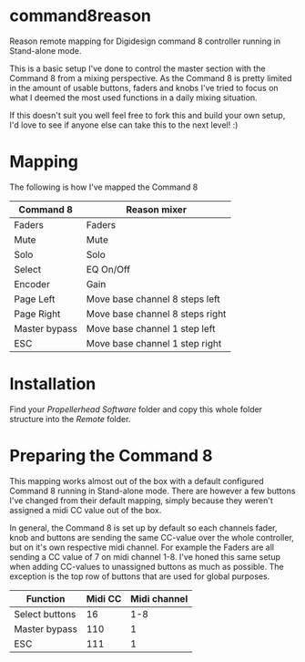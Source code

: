 # command8reason
Reason remote mapping for Digidesign command 8 controller running in Stand-alone mode.

This is a basic setup I've done to control the master section with the Command 8 from a mixing perspective. As the Command 8 is pretty limited in the amount of usable buttons, faders and knobs I've tried to focus on what I deemed the most used functions in a daily mixing situation.

If this doesn't suit you well feel free to fork this and build your own setup, I'd love to see if anyone else can take this to the next level! :) 

# Mapping
The following is how I've mapped the Command 8

|Command 8|Reason mixer|
|---|---|
|Faders|Faders|
|Mute|Mute|
|Solo|Solo|
|Select|EQ On/Off|
|Encoder|Gain|
|Page Left|Move base channel 8 steps left|
|Page Right|Move base channel 8 steps right|
|Master bypass|Move base channel 1 step left|
|ESC|Move base channel 1 step right|

# Installation
Find your *Propellerhead Software* folder and copy this whole folder structure into the *Remote* folder.

# Preparing the Command 8
This mapping works almost out of the box with a default configured Command 8 running in Stand-alone mode. There are however a few buttons I've changed from their default mapping, simply because they weren't assigned a midi CC value out of the box.

In general, the Command 8 is set up by default so each channels fader, knob and buttons are sending the same CC-value over the whole controller, but on it's own respective midi channel. For example the Faders are all sending a CC value of 7 on midi channel 1-8. I've honed this same setup when adding CC-values to unassigned buttons as much as possible. The exception is the top row of buttons that are used for global purposes.

|Function|Midi CC|Midi channel|
|---|---|---
|Select buttons|16|1-8|
|Master bypass|110|1|
|ESC|111|1|
